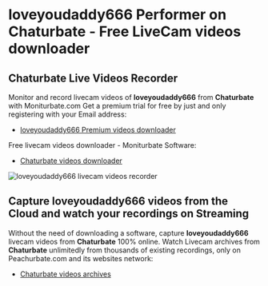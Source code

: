 # loveyoudaddy666 Performer on Chaturbate - Free LiveCam videos downloader

## Chaturbate Live Videos Recorder

Monitor and record livecam videos of **loveyoudaddy666** from **Chaturbate** with Moniturbate.com
Get a premium trial for free by just and only registering with your Email address:
* [loveyoudaddy666 Premium videos downloader](https://moniturbate.com/request-demo-licence-key.html)

Free livecam videos downloader - Moniturbate Software:
* [Chaturbate videos downloader](https://moniturbate.com/moniturbate-download-software.html)

![loveyoudaddy666 livecam videos recorder](https://peachurnet.com/templates/moniturbate-software.png)


## Capture loveyoudaddy666 videos from the Cloud and watch your recordings on Streaming

Without the need of downloading a software, capture **loveyoudaddy666** livecam videos from **Chaturbate** 100% online.
Watch Livecam archives from **Chaturbate** unlimitedly from thousands of existing recordings, only on Peachurbate.com and its websites network:
* [Chaturbate videos archives](https://peachurnet.com/)